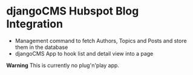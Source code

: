 # djangoCMS Hubspot Blog Integration

- Management command to fetch Authors, Topics and Posts and store them in the database
- djangoCMS App to hook list and detail view into a page

**Warning** This is currently no plug'n'play app.
